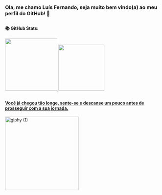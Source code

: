 <h3>Ola, me chamo Luís Fernando, seja muito bem vindo(a) ao meu perfil do GitHub! 🖖 </h1>

##

<h4> 📚 GitHub Stats: </h4>

<div>
  <a href="[https://github.com/Luisfp0](https://https://github.com/Luisfp0)"> 
  <img height="170em" src="https://github-readme-stats.vercel.app/api?username=Luisfp0&show_icons=true&theme=tokyonight&count_private=true&hide=prs,issues"/>
  <img height="150em" src="https://github-readme-stats.vercel.app/api/top-langs/?username=Luisfp0&layout=compact&langs_count=16&theme=tokyonight"/>
</div>

##

<h4> Você já chegou tão longe, sente-se e descanse um pouco antes de prosseguir com a sua jornada. </h4>

<div>
<a href="https://im.ge/i/IP6Vo4"><img src="https://i.im.ge/2023/04/03/IP6Vo4.giphy-1.gif" alt="giphy (1)" border="0" width="240"></a>
</div>
